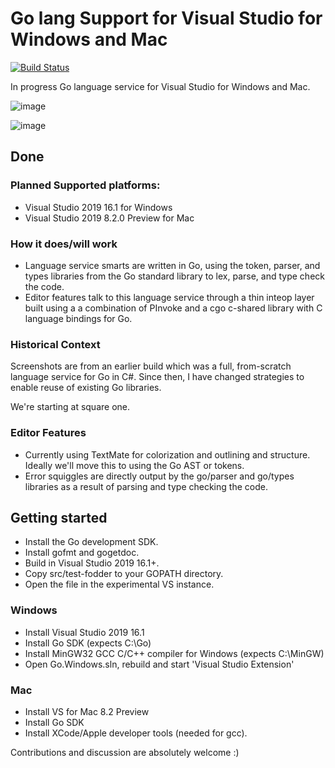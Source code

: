 ﻿# Go lang Support for Visual Studio for Windows and Mac
[![Build Status](https://gunderman.visualstudio.com/vs-go/_apis/build/status/gundermanc.vs-go?branchName=master)](https://gunderman.visualstudio.com/vs-go/_build/latest?definitionId=1&branchName=master)

In progress Go language service for Visual Studio for Windows and Mac.

![image](https://user-images.githubusercontent.com/5387680/60867836-91a88f00-a1e0-11e9-9dfe-49d95c269a0c.png)

![image](https://user-images.githubusercontent.com/5387680/60389194-5e446280-9a72-11e9-9269-dfcaaf349514.png)

## Done

### Planned Supported platforms:

- Visual Studio 2019 16.1 for Windows
- Visual Studio 2019 8.2.0 Preview for Mac

### How it does/will work
- Language service smarts are written in Go, using the token, parser, and types libraries
  from the Go standard library to lex, parse, and type check the code.
- Editor features talk to this language service through a thin inteop layer built using a
  a combination of PInvoke and a cgo c-shared library with C language bindings for Go.

### Historical Context
Screenshots are from an earlier build which was a full, from-scratch language service for
Go in C#. Since then, I have changed strategies to enable reuse of existing Go libraries.

We're starting at square one.

### Editor Features
- Currently using TextMate for colorization and outlining and structure. Ideally we'll move
  this to using the Go AST or tokens.
- Error squiggles are directly output by the go/parser and go/types libraries as a result of
  parsing and type checking the code.

## Getting started
- Install the Go development SDK.
- Install gofmt and gogetdoc.
- Build in Visual Studio 2019 16.1+.
- Copy src/test-fodder to your GOPATH directory.
- Open the file in the experimental VS instance.

### Windows
- Install Visual Studio 2019 16.1
- Install Go SDK (expects C:\Go)
- Install MinGW32 GCC C/C++ compiler for Windows (expects C:\MinGW)
- Open Go.Windows.sln, rebuild and start 'Visual Studio Extension'

### Mac
- Install VS for Mac 8.2 Preview
- Install Go SDK
- Install XCode/Apple developer tools (needed for gcc).

Contributions and discussion are absolutely welcome :)
